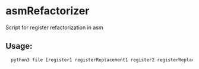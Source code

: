 # asmRefactorizer
Script for register refactorization in asm

## Usage:
````bash
  python3 file [register1 registerReplacement1 register2 registerReplacement2... ]
